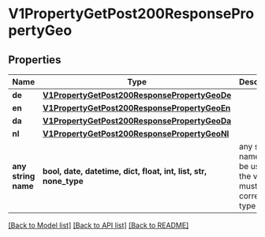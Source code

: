 # V1PropertyGetPost200ResponsePropertyGeo


## Properties
Name | Type | Description | Notes
------------ | ------------- | ------------- | -------------
**de** | [**V1PropertyGetPost200ResponsePropertyGeoDe**](V1PropertyGetPost200ResponsePropertyGeoDe.md) |  | [optional] 
**en** | [**V1PropertyGetPost200ResponsePropertyGeoEn**](V1PropertyGetPost200ResponsePropertyGeoEn.md) |  | [optional] 
**da** | [**V1PropertyGetPost200ResponsePropertyGeoDa**](V1PropertyGetPost200ResponsePropertyGeoDa.md) |  | [optional] 
**nl** | [**V1PropertyGetPost200ResponsePropertyGeoNl**](V1PropertyGetPost200ResponsePropertyGeoNl.md) |  | [optional] 
**any string name** | **bool, date, datetime, dict, float, int, list, str, none_type** | any string name can be used but the value must be the correct type | [optional]

[[Back to Model list]](../README.md#documentation-for-models) [[Back to API list]](../README.md#documentation-for-api-endpoints) [[Back to README]](../README.md)



